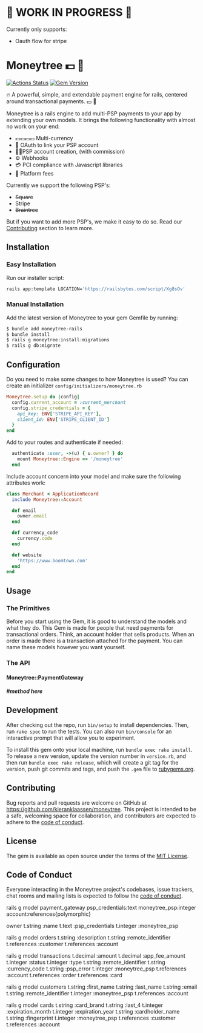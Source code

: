# 🚧 WORK IN PROGRESS 🚧

Currently only supports:

- Oauth flow for stripe

# Moneytree 💵 🌴

[![Actions Status](https://github.com/kieranklaassen/moneytree/workflows/build/badge.svg)](https://github.com/kieranklaassen/moneytree/actions)
[![Gem Version](https://badge.fury.io/rb/moneytree-rails.svg)](https://badge.fury.io/rb/moneytree-rails)

🔥 A powerful, simple, and extendable payment engine for rails, centered around transactional payments. 💵 🌴

Moneytree is a rails engine to add multi-PSP payments to your app by extending your own models. It brings the following
functionality with almost no work on your end:

- 💵💶💷💴 Multi-currency
- 🔑 OAuth to link your PSP account
- 👩‍💻PSP account creation, (with commission)
- ⚙️ Webhooks
- 💳 PCI compliance with Javascript libraries
- 🧲 Platform fees

Currently we support the following PSP's:

- ~~Square~~
- Stripe
- ~~Braintree~~

But if you want to add more PSP's, we make it easy to do so. Read our
[Contributing](https://github.com/kieranklaassen/moneytree#contributing) section to learn more.

## Installation

### Easy Installation

Run our installer script:

```bash
rails app:template LOCATION='https://railsbytes.com/script/Xg8sOv'
```

### Manual Installation

Add the latest version of Moneytree to your gem Gemfile by running:

```bash
$ bundle add moneytree-rails
$ bundle install
$ rails g moneytree:install:migrations
$ rails g db:migrate
```

## Configuration

Do you need to make some changes to how Moneytree is used? You can create an initializer
`config/initializers/moneytree.rb`

```ruby
Moneytree.setup do |config|
  config.current_account = :current_merchant
  config.stripe_credentials = {
    api_key: ENV['STRIPE_API_KEY'],
    client_id: ENV['STRIPE_CLIENT_ID']
  }
end
```

Add to your routes and authenticate if needed:

```ruby
  authenticate :user, ->(u) { u.owner? } do
    mount Moneytree::Engine => '/moneytree'
  end
```

Include account concern into your model and make sure the following attributes work:

```ruby
class Merchant < ApplicationRecord
  include Moneytree::Account

  def email
    owner.email
  end

  def currency_code
    currency.code
  end

  def website
    'https://www.boomtown.com'
  end
end
```

## Usage

### The Primitives

Before you start using the Gem, it is good to understand the models and what they do. This Gem is made for people that
need payments for transactional orders. Think, an account holder that sells products. When an order is made there is a
transaction attached for the payment. You can name these models however you want yourself.

### The API

#### Moneytree::PaymentGateway

##### #method here

## Development

After checking out the repo, run `bin/setup` to install dependencies. Then, run `rake spec` to run the tests. You can
also run `bin/console` for an interactive prompt that will allow you to experiment.

To install this gem onto your local machine, run `bundle exec rake install`. To release a new version, update the
version number in `version.rb`, and then run `bundle exec rake release`, which will create a git tag for the version,
push git commits and tags, and push the `.gem` file to [rubygems.org](https://rubygems.org).

## Contributing

Bug reports and pull requests are welcome on GitHub at https://github.com/kieranklaassen/moneytree. This project is
intended to be a safe, welcoming space for collaboration, and contributors are expected to adhere to the
[code of conduct](https://github.com/kieranklaassen/moneytree/blob/master/CODE_OF_CONDUCT.md).

## License

The gem is available as open source under the terms of the [MIT License](https://opensource.org/licenses/MIT).

## Code of Conduct

Everyone interacting in the Moneytree project's codebases, issue trackers, chat rooms and mailing lists is expected to
follow the [code of conduct](https://github.com/kieranklaassen/moneytree/blob/master/CODE_OF_CONDUCT.md).

rails g model payment_gateway psp_credentials:text moneytree_psp:integer account:references{polymorphic}

owner t.string :name t.text :psp_credentials t.integer :moneytree_psp

rails g model orders t.string :description t.string :remote_identifier t.references :customer t.references :account

rails g model transactions t.decimal :amount t.decimal :app_fee_amount t.integer :status t.integer :type t.string
:remote_identifier t.string :currency_code t.string :psp_error t.integer :moneytree_psp t.references :account
t.references :order t.references :card

rails g model customers t.string :first_name t.string :last_name t.string :email t.string :remote_identifier t.integer
:moneytree_psp t.references :account

rails g model cards t.string :card_brand t.string :last_4 t.integer :expiration_month t.integer :expiration_year
t.string :cardholder_name t.string :fingerprint t.integer :moneytree_psp t.references :customer t.references :account

```

```
